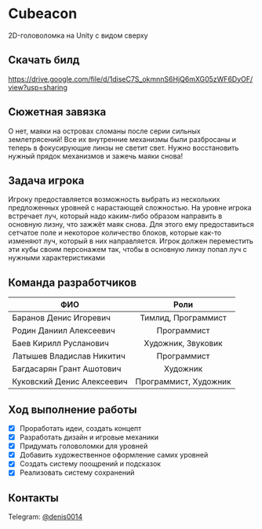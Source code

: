 # Cubeacon
2D-головоломка на Unity с видом сверху
## Скачать билд
https://drive.google.com/file/d/1diseC7S_okmnnS6HjQ6mXG05zWF6DyOF/view?usp=sharing
## Сюжетная завязка
О нет, маяки на островах сломаны после серии сильных землетрясений! Все их внутренние механизмы были разбросаны и теперь в фокусирующие линзы не светит свет. Нужно восстановить нужный прядок механизмов и зажечь маяки снова!
## Задача игрока
Игроку предоставляется возможность выбрать из нескольких предложенных уровней с нарастающей сложностью. На уровне игрока встречает луч, который надо каким-либо образом направить в основную лизну, что зажжёт маяк снова. Для этого ему предоставиться сетчатое поле и некоторое количество блоков, которые как-то изменяют луч, который в них направляется. Игрок должен переместить эти кубы своим персонажем так, чтобы в основную линзу попал луч с нужными характеристиками
## Команда разработчиков
| ФИО | Роли |
| --- | :---: |
| Баранов Денис Игоревич | Тимлид, Программист |
| Родин Даниил Алексеевич | Программист |
| Баев Кирилл Русланович | Художник, Звуковик |
| Латышев Владислав Никитич | Программист |
| Багдасарян Грант Ашотович | Художник |
| Куковский Денис Алексеевич | Программист, Художник |
## Ход выполнение работы
- [x] Проработать идеи, создать концепт
- [x] Разработать дизайн и игровые механики
- [x] Придумать головоломки для уровней
- [x] Добавить художественное оформление самих уровней
- [x] Создать систему поощрений и подсказок
- [x] Реализовать систему сохранений
## Контакты
Telegram: [@denis0014](https://t.me/denis0014)

